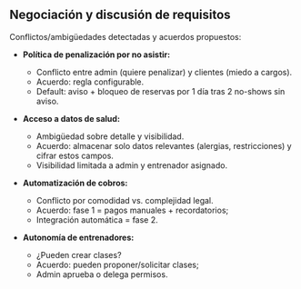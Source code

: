 ## Negociación y discusión de requisitos

Conflictos/ambigüedades detectadas y acuerdos propuestos:

- **Política de penalización por no asistir:**

  - Conflicto entre admin (quiere penalizar) y clientes (miedo a cargos).
  - Acuerdo: regla configurable.
  - Default: aviso + bloqueo de reservas por 1 día tras 2 no-shows sin aviso.

- **Acceso a datos de salud:**

  - Ambigüedad sobre detalle y visibilidad.
  - Acuerdo: almacenar solo datos relevantes (alergias, restricciones) y cifrar estos campos.
  - Visibilidad limitada a admin y entrenador asignado.

- **Automatización de cobros:**

  - Conflicto por comodidad vs. complejidad legal.
  - Acuerdo: fase 1 = pagos manuales + recordatorios;
  - Integración automática = fase 2.

- **Autonomía de entrenadores:**
  - ¿Pueden crear clases?
  - Acuerdo: pueden proponer/solicitar clases;
  - Admin aprueba o delega permisos.
